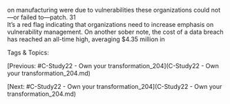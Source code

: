 on manufacturing were due to vulnerabilities these 
organizations could not—or failed to—patch. 31  
It’s a red flag indicating that organizations need to 
increase emphasis on vulnerability management. On another sober note, the cost of a data breach has 
reached an all-time high, averaging $4.35 million in 

   Tags & Topics:
   

[Previous: #C-Study22 - Own your transformation_204](C-Study22 - Own your transformation_204.md)

[Next: #C-Study22 - Own your transformation_204](C-Study22 - Own your transformation_204.md)